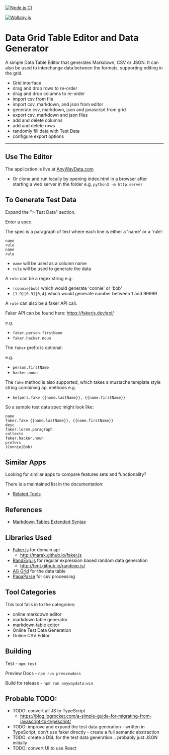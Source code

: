 [![Node.js CI](https://github.com/eviltester/grid-table-editor/actions/workflows/node.js.yml/badge.svg)](https://github.com/eviltester/grid-table-editor/actions/workflows/node.js.yml)

[![Wallaby.js](https://img.shields.io/badge/wallaby.js-powered-blue.svg?style=flat&logo=github)](https://wallabyjs.com/oss/)

# Data Grid Table Editor and Data Generator

A simple Data Table Editor that generates Markdown, CSV or JSON. It can also be used to interchange data between the formats, supporting editing in the grid.

- Grid interface
- drag and drop rows to re-order
- drag and drop columns to re-order
- import csv from file
- import csv, markdown, and json from editor
- generate csv, markdown, json and javascript from grid
- export csv, markdown and json files
- add and delete columns
- add and delete rows
- randomly fill data with Test Data
- configure export options

---

## Use The Editor

The application is live at [AnyWayData.com](https://anywaydata.com)

- Or clone and run locally by opening index.html in a browser after starting a web server in the folder e.g. `python3 -m http.server`

## To Generate Test Data

Expand the "> Test Data" section.

Enter a spec.

The spec is a paragraph of text where each line is either a 'name' or a 'rule':

```
name
rule
name
rule
```

- `name` will be used as a column name
- `rule` will be used to generate the data

A `rule` can be a regex string e.g. 

- `(connie|bob)` which would generate 'connie' or 'bob'
- `[1-9][0-9]{0,4}` which would generate number between 1 and 99999

A `rule` can also be a faker API call.

Faker API can be found here: https://fakerjs.dev/api/

e.g.

- `faker.person.firstName`
- `faker.hacker.noun`

The `faker` prefix is optional:

e.g.

- `person.firstName`
- `hacker.noun`

The `fake` method is also supported, which takes a mustache template style string combining api methods e.g.

- `helpers.fake {{name.lastName}}, {{name.firstName}}`

So a sample test data spec might look like:

```
name
faker.fake {{name.lastName}}, {{name.firstName}}
desc
faker.lorem.paragraph
collects
faker.hacker.noun
prefers
(Connie|Bob)
```

## Similar Apps

Looking for similar apps to compare features sets and functionality?

There is a maintained list in the documentation:

- [Related Tools](https://anywaydata.com/docs/misc/related_tools)


## References

- [Markdown Tables Extended Syntax](https://www.markdownguide.org/extended-syntax/#tables)

## Libraries Used

- [Faker.js](http://marak.github.io/faker.js) for domain api
    - http://marak.github.io/faker.js
- [RandExp.js](http://fent.github.io/randexp.js/) for regular expression based random data generation
    - http://fent.github.io/randexp.js/
- [AG Grid](https://ag-grid.com) for the data table
- [PapaParse](https://www.papaparse.com/) for csv processing

## Tool Categories

This tool falls in to the categories:

- online markdown editor
- markdown table generator
- markdown table editor
- Online Test Data Generation
- Online CSV Editor


## Building

Test - `npm test`

Preview Docs - `npm run previewdocs`

Build for release - `npm run anywaydata:win`

## Probable TODO:

- TODO: convert all JS to TypeScript
  - https://blog.logrocket.com/a-simple-guide-for-migrating-from-javascript-to-typescript/
- TODO: improve and expand the test data generation - written in TypeScript, don't use faker directly - create a full semantic abstraction
- TODO: create a DSL for the test data generation... probably just JSON initially
- TODO: convert UI to use React